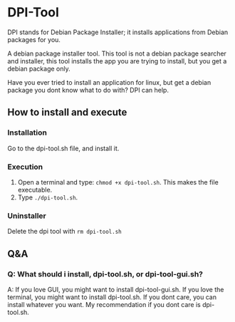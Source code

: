 # DPI-Tool
DPI stands for Debian Package Installer; it installs applications from Debian packages for you.

A debian package installer tool. 
This tool is not a debian package searcher and installer, this tool installs the app you are trying to install, but you get a debian package only.

Have you ever tried to install an application for linux, but get a debian package you dont know what to do with? DPI can help.

## How to install and execute
### Installation
Go to the dpi-tool.sh file, and install it.

### Execution
1. Open a terminal and type: `chmod +x dpi-tool.sh`. This makes the file executable.
2. Type `./dpi-tool.sh`. 

### Uninstaller
Delete the dpi tool with `rm dpi-tool.sh`

## Q&A
### Q: What should i install, dpi-tool.sh, or dpi-tool-gui.sh?
A: If you love GUI, you might want to install dpi-tool-gui.sh. If you love the terminal, you might want to install dpi-tool.sh. If you dont care, you can install whatever you want. My recommendation if you dont care is dpi-tool.sh.
